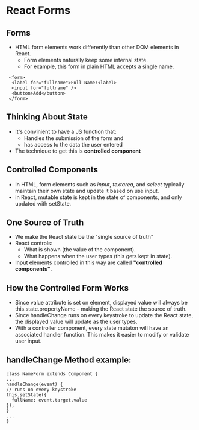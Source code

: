 # React Forms

## Forms

- HTML form elements work differently than other DOM elements in React.
  - Form elements naturally keep some internal state.
  - For example, this form in plain HTML accepts a single name.
```
 <form>
  <label for="fullname">Full Name:<label>
  <input for="fullname" />
  <button>Add</button>
 </form>
```

## Thinking About State

- It's convinient to have a JS function that:
  - Handles the submission of the form and 
  - has access to the data the user entered
- The technique to get this is **controlled component**

## Controlled Components

  - In HTML, form elements such as *input*, *textarea*, and *select* typically maintain their own state and update it based on use input.
  - in React, mutable state is kept in the state of components, and only updated with setState.
  
## One Source of Truth

- We make the React state be the "single source of truth"
- React controls:
  - What is shown (the value of the component).
  - What happens when the user types (this gets kept in state).
- Input elements controlled in this way are called **"controlled components"**.

## How the Controlled Form Works

- Since value attribute is set on element, displayed value will always be this.state.propertyName - making the React state the source of truth.
- Since handleChange runs on every keystroke to update the React state, the displayed value will update as the user types.
- With a controller component, every state mutaton will have an associated handler function. This makes it easier to modify or validate user input.

## handleChange Method example:

```
class NameForm extends Component {
... 
handleChange(event) {
// runs on every keystroke
this.setState({
  fullName: event.target.value
});
}
...
}
```
